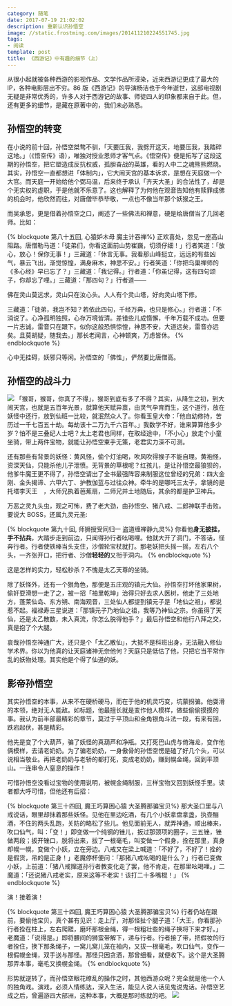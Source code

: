 ```yaml
---
category: 随笔
date: 2017-07-19 21:02:02
description: 重新认识孙悟空
image: //static.frostming.com/images/201411210224551745.jpg
tags:
- 阅读
template: post
title: 《西游记》中有趣的细节（上）
---
```


从很小起就被各种西游的影视作品、文学作品所浸染，近来西游记更成了最大的 IP，各种电影层出不穷。86 版《西游记》的导演杨洁也于今年逝世，这部电视剧无疑是非常优秀的，许多人对于西游记的故事、师徒四人的印象都来自于此。但，还有更多的细节，是藏在原著中的，我们未必熟悉。
<!--more-->
## 孙悟空的转变

在小说的前十回，孙悟空桀骜不驯，「天要压我，我劈开这天，地要压我，我踏碎这地。」（《悟空传》语），唯独对授业恩师才客气点。《悟空传》便是拓写了这段这期的孙悟空，把它塑造成反抗权威，孤胆奋战的英雄，看的人中二之魂熊熊燃烧。其实，孙悟空一直都想进「体制内」，它大闹天宫的基本诉求，是想在天庭做一个大官。而天庭一开始给他个弼马温，后来终于承认「齐天大圣」的合法性了，却是个无实权的虚职，于是他就不乐意了。这也解释了为何他在观音告知他有赎罪成佛的机会时，他欣然而往，对唐僧毕恭毕敬，一点也不像当年那个妖猴之王。

而吴承恩，更是借着孙悟空之口，阐述了一些佛法和禅意，硬是给唐僧当了几回老师。比如：

{% blockquote 第八十五回, 心猿妒木母 魔主计吞禅%}
正欢喜处，忽见一座高山阻路。唐僧勒马道：「徒弟们，你看这面前山势崔巍，切须仔细！」行者笑道：「放心，放心！保你无事！」三藏道：「休言无事。我看那山峰挺立，远远的有些凶气，暴云飞出，渐觉惊惶，满身麻木，神思不安。」行者笑道：「你把乌巢禅师的《多心经》早已忘了？」三藏道：「我记得。」行者道：「你虽记得，这有四句颂子，你却忘了哩。」三藏道：「那四句？」行者道——

佛在灵山莫远求，灵山只在汝心头。人人有个灵山塔，好向灵山塔下修。

三藏道：「徒弟，我岂不知？若依此四句，千经万典，也只是修心。」行者道：「不消说了。心净孤明独照，心存万境皆清。差错些儿成惰懈，千年万载不成功。但要一片志诚，雷音只在跟下。似你这般恐惧惊惶，神思不安，大道远矣，雷音亦远矣。且莫胡疑，随我去。」那长老闻言，心神顿爽，万虑皆休。
{% endblockquote %}

心中无挂碍，妖邪只等闲。孙悟空的「佛性」，俨然要比唐僧高。

## 孙悟空的战斗力
![](//static.frostming.com/images/lay-figurine-1903586_960_720.jpg)
「猴哥，猴哥，你真了不得」，猴哥到底有多了不得？其实，从降生之初，到大闹天宫，也就是五百年光景，就算他天赋异禀，由灵气孕育而生，这个道行，放在妖怪中还行，放到仙班一比较，就泯然众人了。你看玉皇大帝：「他自幼修持，苦历过一千七百五十劫。每劫该十二万九千六百年。」我数学不好，谁来算算他多少岁？怕不是三叠纪人士吧？太上老君也同样，在取经途中，「不小心」放走个小童坐骑，带上两件宝物，就能让孙悟空束手无策，老君实力深不可测。

还有那些有背景的妖怪：黄风怪，偷个灯油喝，吹风吹得猴子不能自理。黄袍怪，资深天仙，只能杀他儿子泄愤。无背景的草根呢？红孩儿，是让孙悟空最狼狈的，他爹牛魔王更不得了，孙悟空请出了全书最强阵容来制服这位曾经的兄弟：四大金刚、金头揭谛、六甲六丁、护教伽蓝与过往众神。牵牛的是哪吒三太子，拿镜的是托塔李天王　，大师兄执着芭蕉扇，二师兄并土地随后，其余的都是护卫神兵。

万恶之灵九头虫，观之可怖，费了老大劲，由孙悟空、猪八戒、二郎神联手击败。要说大 BOSS，还属九灵元圣:

{% blockquote 第九十回, 师狮授受同归一 盗道缠禅静九灵%}
你看他**身无披挂，手不拈兵**，大踏步走到前边，只闻得孙行者吆喝哩。他就大开了洞门，不答话，径奔行者。行者使铁棒当头支住，沙僧轮宝杖就打。那老妖把头摇一摇，左右八个头，一齐张开口，把行者、沙僧**轻轻的**又衔于洞内。
{% endblockquote %}

这是怎样的实力，轻松秒杀？不愧是太乙天尊的坐骑。

除了妖怪外，还有一个狠角色，那便是五庄观的镇元大仙。孙悟空打坏他家果树，偷奸耍滑想一走了之，被一招「袖里乾坤」治得只好去求人医树，他走了三处地方，蓬莱仙岛、东方朔、南海观音，三处仙人都提到镇元子是「地仙之祖」，都说惹不起。福禄寿三星说道：「那镇元子乃地仙之祖，我等乃神仙之宗。你虽得了天仙，还是太乙散数，未入真流，你怎么脱得他手？」最后孙悟空和他行八拜之交，真是抱了个大腿。

哀哉孙悟空神通广大，还只是个「太乙散仙」，大抵不是科班出身，无法融入修仙学术界。你以为他真的让天庭诸神无奈他何？天庭只是低估了他，只把它当平常作乱的妖物处理。其实他是个得了仙道的妖。

## 影帝孙悟空

其实孙悟空的本事，从来不在硬桥硬马，而在于他的机灵巧变，坑蒙拐骗。他耍滑的本领，绝对无人能敌。如标题，他最擅长就是变作他人模样，做些偷偷摸摸的事。我认为前半部最精彩的章节，莫过于平顶山和金角银角斗法一段，有来有回，跌宕起伏，甚是精彩。

他先是变了个大葫芦，骗了妖怪的真葫芦和净瓶。又打死巴山虎与倚海龙，变作他俩模样，去请老奶奶。为了骗老奶奶，一身傲骨的孙悟空愣是磕了好几个头，可以说相当敬业。再把老奶奶与老轿的都打死，变成老奶奶，赚到幌金绳，回到平顶山。一连串令人窒息的操作！

可惜孙悟空没看过宝物的使用说明，被幌金绳制服，三样宝物又回到妖怪手里。读者都大呼可惜，但他还有后招：

{% blockquote 第三十四回, 魔王巧算困心猿 大圣腾那骗宝贝%}
那大圣口里与八戒说话，眼里却抹着那些妖怪。见他在里边吃酒，有几个小妖拿盘拿盏，执壶酾酒，不住的两头乱跑，关防的略松了些儿。他见面前无人，就弄神通，顺出棒来，吹口仙气，叫：「变！」即变做一个纯钢的锉儿，扳过那颈项的圈子，三五锉，锉做两段；扳开锉口，脱将出来，拔了一根毫毛，叫变做一个假身，拴在那里，真身却幌一幌，变做个小妖，立在旁边。八戒又在梁上喊道：「不好了，不好了！拴的是假货，吊的是正身！」老魔停杯便问：「那猪八戒吆喝的是什么？」行者已变做小妖，上前道：「猪八戒撺道孙行者教变化走了罢，他不肯走，在那里吆喝哩。」二魔道：「还说猪八戒老实，原来这等不老实！该打二十多嘴棍！」
{% endblockquote %}

演！接着演！

{% blockquote 第三十四回, 魔王巧算困心猿 大圣腾那骗宝贝%}
行者仍站在跟前，要偷他宝贝，真个甚有见识：走上厅，对那怪扯个腿子道：「大王，你看那孙行者拴在柱上，左右爬蹉，磨坏那根金绳，得一根粗壮些的绳子换将下来才好。」老魔道：「说得是。」即将腰间的狮蛮带解下，递与行者。行者接了带，把假妆的行者拴住，换下那条绳子，一窝儿窝儿笼在袖内，又拔一根毫毛，吹口仙气，变作一根假幌金绳，双手送与那怪。那怪只因贪酒，那曾细看，就便收下。这个是大圣腾那弄本事，毫毛又换幌金绳。
{% endblockquote %}

形势就逆转了，而孙悟空眼花缭乱的操作之时，其他西游众呢？完全就是他一个人的独角戏。演戏，必须人情练达，深入生活，能见人说人话见鬼说鬼话。孙悟空艺成之后，曾遍游四大部洲，这种本事，大概是那时练就的吧。
![](//static.frostming.com/images/50308/2-15030QJ127.jpg)
